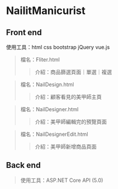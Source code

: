 # NailitManicurist
## Front end
使用工具：html css bootstrap jQuery vue.js

> 檔名：Fliter.html
>> 介紹：商品篩選頁面｜單選｜複選

> 檔名：NailDesign.html
>> 介紹：顧客看見的美甲師主頁

> 檔名：NailDesigner.html
>> 介紹：美甲師編輯完的預覽頁面

> 檔名：NailDesignerEdit.html
>> 介紹：美甲師新增商品頁面

## Back end

> 使用工具：ASP.NET Core API (5.0)
